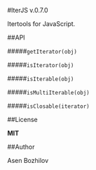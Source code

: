 #IterJS v.0.7.0

Itertools for JavaScript.

##API

#####`getIterator(obj)`

#####`isIterator(obj)`

#####`isIterable(obj)`

#####`isMultiIterable(obj)` 

#####`isClosable(iterator)`


##License

**MIT**  


##Author

Asen Bozhilov
